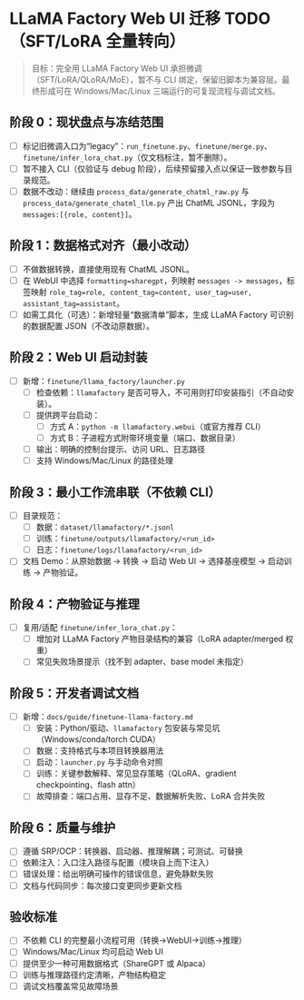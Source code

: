 # LLaMA Factory Web UI 迁移 TODO（SFT/LoRA 全量转向）

> 目标：完全用 LLaMA Factory Web UI 承担微调（SFT/LoRA/QLoRA/MoE），暂不与 CLI 绑定，保留旧脚本为兼容层。最终形成可在 Windows/Mac/Linux 三端运行的可复现流程与调试文档。

## 阶段 0：现状盘点与冻结范围
- [ ] 标记旧微调入口为“legacy”：`run_finetune.py`、`finetune/merge.py`、`finetune/infer_lora_chat.py`（仅文档标注，暂不删除）。
- [ ] 暂不接入 CLI（仅验证与 debug 阶段），后续预留接入点以保证一致参数与目录规范。
- [ ] 数据不改动：继续由 `process_data/generate_chatml_raw.py` 与 `process_data/generate_chatml_llm.py` 产出 ChatML JSONL，字段为 `messages:[{role, content}]`。

## 阶段 1：数据格式对齐（最小改动）
- [ ] 不做数据转换，直接使用现有 ChatML JSONL。
- [ ] 在 WebUI 中选择 `formatting=sharegpt`，列映射 `messages -> messages`，标签映射 `role_tag=role, content_tag=content, user_tag=user, assistant_tag=assistant`。
- [ ] 如需工具化（可选）：新增轻量“数据清单”脚本，生成 LLaMA Factory 可识别的数据配置 JSON（不改动原数据）。

## 阶段 2：Web UI 启动封装
- [ ] 新增：`finetune/llama_factory/launcher.py`
  - [ ] 检查依赖：`llamafactory` 是否可导入，不可用则打印安装指引（不自动安装）。
  - [ ] 提供跨平台启动：
    - [ ] 方式 A：`python -m llamafactory.webui`（或官方推荐 CLI）
    - [ ] 方式 B：子进程方式附带环境变量（端口、数据目录）
  - [ ] 输出：明确的控制台提示、访问 URL、日志路径
  - [ ] 支持 Windows/Mac/Linux 的路径处理

## 阶段 3：最小工作流串联（不依赖 CLI）
- [ ] 目录规范：
  - [ ] 数据：`dataset/llamafactory/*.jsonl`
  - [ ] 训练：`finetune/outputs/llamafactory/<run_id>`
  - [ ] 日志：`finetune/logs/llamafactory/<run_id>`
- [ ] 文档 Demo：从原始数据 -> 转换 -> 启动 Web UI -> 选择基座模型 -> 启动训练 -> 产物验证。

## 阶段 4：产物验证与推理
- [ ] 复用/适配 `finetune/infer_lora_chat.py`：
  - [ ] 增加对 LLaMA Factory 产物目录结构的兼容（LoRA adapter/merged 权重）
  - [ ] 常见失败场景提示（找不到 adapter、base model 未指定）

## 阶段 5：开发者调试文档
- [ ] 新增：`docs/guide/finetune-llama-factory.md`
  - [ ] 安装：Python/驱动、`llamafactory` 包安装与常见坑（Windows/conda/torch CUDA）
  - [ ] 数据：支持格式与本项目转换器用法
  - [ ] 启动：`launcher.py` 与手动命令对照
  - [ ] 训练：关键参数解释、常见显存策略（QLoRA、gradient checkpointing、flash attn）
  - [ ] 故障排查：端口占用、显存不足、数据解析失败、LoRA 合并失败

## 阶段 6：质量与维护
- [ ] 遵循 SRP/OCP：转换器、启动器、推理解耦；可测试、可替换
- [ ] 依赖注入：入口注入路径与配置（模块自上而下注入）
- [ ] 错误处理：给出明确可操作的错误信息，避免静默失败
- [ ] 文档与代码同步：每次接口变更同步更新文档

## 验收标准
- [ ] 不依赖 CLI 的完整最小流程可用（转换->WebUI->训练->推理）
- [ ] Windows/Mac/Linux 均可启动 Web UI
- [ ] 提供至少一种可用数据格式（ShareGPT 或 Alpaca）
- [ ] 训练与推理路径约定清晰，产物结构稳定
- [ ] 调试文档覆盖常见故障场景
